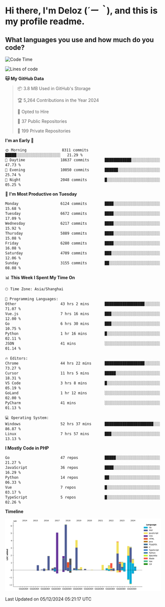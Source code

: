 # **Hi there, I'm Deloz (*´ー｀*), and this is my profile readme.**

## **What languages you use and how much do you code?**

<!--START_SECTION:waka-->
![Code Time](http://img.shields.io/badge/Code%20Time-5%2C206%20hrs%2022%20mins-blue)

![Lines of code](https://img.shields.io/badge/From%20Hello%20World%20I%27ve%20Written-42.6%20million%20lines%20of%20code-blue)

**🐱 My GitHub Data** 

> 📦 3.8 MB Used in GitHub's Storage 
 > 
> 🏆 5,264 Contributions in the Year 2024
 > 
> 💼 Opted to Hire
 > 
> 📜 37 Public Repositories 
 > 
> 🔑 199 Private Repositories 
 > 
**I'm an Early 🐤** 

```text
🌞 Morning                8311 commits        █████░░░░░░░░░░░░░░░░░░░░   21.29 % 
🌆 Daytime                18637 commits       ████████████░░░░░░░░░░░░░   47.73 % 
🌃 Evening                10050 commits       ██████░░░░░░░░░░░░░░░░░░░   25.74 % 
🌙 Night                  2048 commits        █░░░░░░░░░░░░░░░░░░░░░░░░   05.25 % 
```
📅 **I'm Most Productive on Tuesday** 

```text
Monday                   6124 commits        ████░░░░░░░░░░░░░░░░░░░░░   15.68 % 
Tuesday                  6672 commits        ████░░░░░░░░░░░░░░░░░░░░░   17.09 % 
Wednesday                6217 commits        ████░░░░░░░░░░░░░░░░░░░░░   15.92 % 
Thursday                 5889 commits        ████░░░░░░░░░░░░░░░░░░░░░   15.08 % 
Friday                   6280 commits        ████░░░░░░░░░░░░░░░░░░░░░   16.08 % 
Saturday                 4709 commits        ███░░░░░░░░░░░░░░░░░░░░░░   12.06 % 
Sunday                   3155 commits        ██░░░░░░░░░░░░░░░░░░░░░░░   08.08 % 
```


📊 **This Week I Spent My Time On** 

```text
🕑︎ Time Zone: Asia/Shanghai

💬 Programming Languages: 
Other                    43 hrs 2 mins       ██████████████████░░░░░░░   71.07 % 
Vue.js                   7 hrs 16 mins       ███░░░░░░░░░░░░░░░░░░░░░░   12.00 % 
Go                       6 hrs 30 mins       ███░░░░░░░░░░░░░░░░░░░░░░   10.75 % 
Python                   1 hr 16 mins        █░░░░░░░░░░░░░░░░░░░░░░░░   02.11 % 
JSON                     41 mins             ░░░░░░░░░░░░░░░░░░░░░░░░░   01.14 % 

🔥 Editors: 
Chrome                   44 hrs 22 mins      ██████████████████░░░░░░░   73.27 % 
Cursor                   11 hrs 5 mins       █████░░░░░░░░░░░░░░░░░░░░   18.31 % 
VS Code                  3 hrs 8 mins        █░░░░░░░░░░░░░░░░░░░░░░░░   05.19 % 
GoLand                   1 hr 12 mins        ░░░░░░░░░░░░░░░░░░░░░░░░░   02.00 % 
PyCharm                  41 mins             ░░░░░░░░░░░░░░░░░░░░░░░░░   01.13 % 

💻 Operating System: 
Windows                  52 hrs 37 mins      ██████████████████████░░░   86.87 % 
Linux                    7 hrs 57 mins       ███░░░░░░░░░░░░░░░░░░░░░░   13.13 % 
```

**I Mostly Code in PHP** 

```text
Go                       47 repos            █████░░░░░░░░░░░░░░░░░░░░   21.27 % 
JavaScript               36 repos            ████░░░░░░░░░░░░░░░░░░░░░   16.29 % 
Python                   14 repos            ██░░░░░░░░░░░░░░░░░░░░░░░   06.33 % 
Vue                      7 repos             █░░░░░░░░░░░░░░░░░░░░░░░░   03.17 % 
TypeScript               5 repos             █░░░░░░░░░░░░░░░░░░░░░░░░   02.26 % 
```



**Timeline**

![Lines of Code chart](https://raw.githubusercontent.com/deloz/deloz/main/assets/bar_graph.png)


 Last Updated on 05/12/2024 05:21:17 UTC
<!--END_SECTION:waka-->

